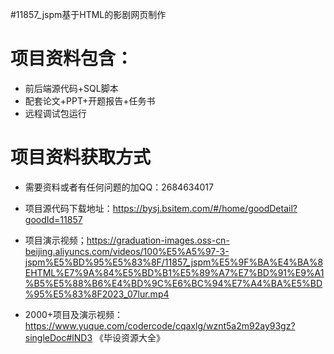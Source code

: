  #11857_jspm基于HTML的影剧网页制作
    
 
 # 项目资料包含：
 * 前后端源代码+SQL脚本
 * 配套论文+PPT+开题报告+任务书
 * 远程调试包运行

 # 项目资料获取方式
 * 需要资料或者有任何问题的加QQ：2684634017

 * 项目源代码下载地址：https://bysj.bsitem.com/#/home/goodDetail?goodId=11857
 
 * 项目演示视频；https://graduation-images.oss-cn-beijing.aliyuncs.com/videos/100%E5%A5%97-3-jspm%E5%BD%95%E5%83%8F/11857_jspm%E5%9F%BA%E4%BA%8EHTML%E7%9A%84%E5%BD%B1%E5%89%A7%E7%BD%91%E9%A1%B5%E5%88%B6%E4%BD%9C%E6%BC%94%E7%A4%BA%E5%BD%95%E5%83%8F2023_07lur.mp4
 

 * 2000+项目及演示视频：https://www.yuque.com/codercode/cqaxlg/wznt5a2m92ay93gz?singleDoc#lND3 《毕设资源大全》


 
